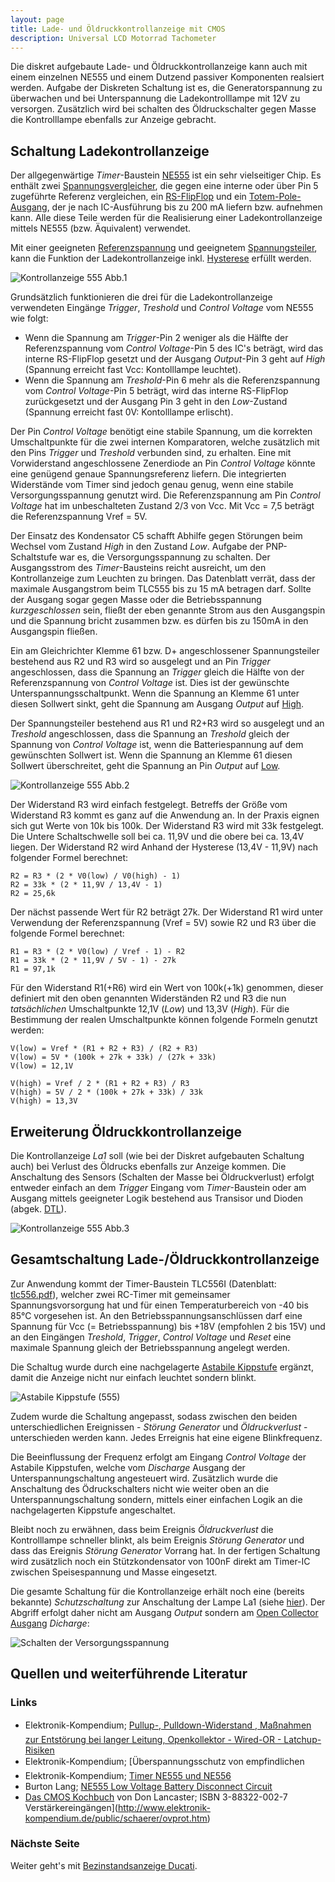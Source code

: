 ```yaml
---
layout: page
title: Lade- und Öldruckkontrollanzeige mit CMOS
description: Universal LCD Motorrad Tachometer
---
```


Die diskret aufgebaute Lade- und Öldruckkontrollanzeige kann auch mit einem einzelnen NE555 und einem Dutzend passiver Komponenten realsiert werden. Aufgabe der Diskreten Schaltung ist es, die Generatorspannung zu überwachen und bei Unterspannung die Ladekontrolllampe mit 12V zu versorgen. Zusätzlich wird bei schalten des Öldruckschalter gegen Masse die Kontrolllampe ebenfalls zur Anzeige gebracht. 

## Schaltung Ladekontrollanzeige
Der allgegenwärtige _Timer_-Baustein [NE555](http://de.wikipedia.org/wiki/NE555) ist ein sehr vielseitiger Chip. Es enthält zwei [Spannungsvergleicher](http://de.wikipedia.org/wiki/Komparator_(Analogtechnik)), die gegen eine interne oder über Pin 5 zugeführte Referenz vergleichen, ein [RS-FlipFlop](http://de.wikipedia.org/wiki/Flipflop#RS-Flipflop) und ein [Totem-Pole-Ausgang](http://de.wikipedia.org/wiki/Totem-Pole-Ausgang), der je nach IC-Ausführung bis zu 200 mA liefern bzw. aufnehmen kann. Alle diese Teile werden für die Realisierung einer Ladekontrollanzeige mittels NE555 (bzw. Äquivalent) verwendet.

Mit einer geeigneten [Referenzspannung](https://de.wikipedia.org/wiki/Referenzspannungsquelle) und geeignetem  [Spannungsteiler](http://de.wikipedia.org/wiki/Spannungsteiler), kann die Funktion der Ladekontrollanzeige inkl. [Hysterese](http://de.wikipedia.org/wiki/Schmitt-Trigger) erfüllt werden. 

![Kontrollanzeige 555 Abb.1](../images/Kontrollanzeige_mit_555_1.png)

Grundsätzlich funktionieren die drei für die Ladekontrollanzeige verwendeten Eingänge _Trigger_, _Treshold_ und _Control Voltage_ vom NE555 wie folgt:
- Wenn die Spannung am _Trigger_-Pin 2 weniger als die Hälfte der Referenzspannung vom _Control Voltage_-Pin 5 des IC's beträgt, wird das interne RS-FlipFlop gesetzt und der Ausgang _Output_-Pin 3 geht auf _High_ (Spannung erreicht fast Vcc: Kontolllampe leuchtet).
- Wenn die Spannung am _Treshold_-Pin 6 mehr als die Referenzspannung vom _Control Voltage_-Pin 5 beträgt, wird das interne RS-FlipFlop zurückgesetzt und der Ausgang Pin 3 geht in den _Low_-Zustand (Spannung erreicht fast 0V: Kontolllampe erlischt).

Der Pin _Control Voltage_ benötigt eine stabile Spannung, um die korrekten Umschaltpunkte für die zwei internen Komparatoren, welche zusätzlich mit den Pins _Trigger_ und _Treshold_ verbunden sind, zu erhalten. Eine mit Vorwiderstand angeschlossene Zenerdiode an Pin _Control Voltage_ könnte eine genügend genaue Spannungsreferenz liefern. Die integrierten Widerstände vom Timer sind jedoch genau genug, wenn eine stabile Versorgungsspannung genutzt wird. Die Referenzspannung am Pin _Control Voltage_ hat im unbeschalteten Zustand 2/3 von Vcc. Mit Vcc = 7,5 beträgt die Referenzspannung Vref = 5V.

Der Einsatz des Kondensator C5 schafft Abhilfe gegen Störungen beim Wechsel vom Zustand _High_ in den Zustand _Low_. Aufgabe der PNP-Schaltstufe war es, die Versorgungsspannung zu schalten. Der Ausgangsstrom des _Timer_-Bausteins reicht ausreicht, um den Kontrollanzeige zum Leuchten zu bringen. Das Datenblatt verrät, dass der maximale Ausgangstrom beim TLC555 bis zu 15 mA betragen darf. Sollte der Ausgang sogar gegen Masse oder die Betriebsspannung _kurzgeschlossen_ sein, fließt der eben genannte Strom aus den Ausgangspin und die Spannung bricht zusammen bzw. es dürfen bis zu 150mA in den Ausgangspin fließen. 

Ein am Gleichrichter Klemme 61 bzw. D+ angeschlossener Spannungsteiler bestehend aus R2 und R3 wird so ausgelegt und an Pin _Trigger_ angeschlossen, dass die Spannung an _Trigger_ gleich die Hälfte von der Referenzspannung von _Control Voltage_ ist. Dies ist der gewünschte Unterspannungsschaltpunkt. Wenn die Spannung an Klemme 61 unter diesen Sollwert sinkt, geht die Spannung am Ausgang _Output_ auf [High](http://de.wikipedia.org/wiki/Logikpegel).

Der Spannungsteiler bestehend aus R1 und R2+R3 wird so ausgelegt und an _Treshold_ angeschlossen, dass die Spannung an _Treshold_ gleich der Spannung von _Control Voltage_ ist, wenn die Batteriespannung auf dem gewünschten Sollwert ist. Wenn die Spannung an Klemme 61 diesen Sollwert überschreitet, geht die Spannung an Pin  _Output_ auf [Low](http://de.wikipedia.org/wiki/Logikpegel).

![Kontrollanzeige 555 Abb.2](../images/Kontrollanzeige_mit_555_2.png)

Der Widerstand R3 wird einfach festgelegt. Betreffs der Größe vom Widerstand R3 kommt es ganz auf die Anwendung an. In der Praxis eignen sich gut Werte von 10k bis 100k. Der Widerstand R3 wird mit 33k festgelegt. Die Untere Schaltschwelle soll bei ca. 11,9V und die obere bei ca. 13,4V liegen. Der Widerstand R2 wird Anhand der Hysterese (13,4V - 11,9V) nach folgender Formel berechnet:

    R2 = R3 * (2 * V0(low) / V0(high) - 1)
    R2 = 33k * (2 * 11,9V / 13,4V - 1)
    R2 = 25,6k

Der nächst passende Wert für R2 beträgt 27k. Der Widerstand R1 wird unter Verwendung der Referenzspannung (Vref = 5V) sowie R2 und R3 über die folgende Formel berechnet:

    R1 = R3 * (2 * V0(low) / Vref - 1) - R2
    R1 = 33k * (2 * 11,9V / 5V - 1) - 27k
    R1 = 97,1k

Für den Widerstand R1(+R6) wird ein Wert von 100k(+1k) genommen, dieser definiert mit den oben genannten Widerständen R2 und R3 die nun _tatsächlichen_ Umschaltpunkte 12,1V (_Low_) und 13,3V (_High_). Für die Bestimmung der realen Umschaltpunkte können folgende Formeln genutzt werden:

    V(low) = Vref * (R1 + R2 + R3) / (R2 + R3)
    V(low) = 5V * (100k + 27k + 33k) / (27k + 33k)
    V(low) = 12,1V

    V(high) = Vref / 2 * (R1 + R2 + R3) / R3
    V(high) = 5V / 2 * (100k + 27k + 33k) / 33k
    V(high) = 13,3V

## Erweiterung Öldruckkontrollanzeige
Die Kontrollanzeige _La1_ soll (wie bei der Diskret aufgebauten Schaltung auch) bei Verlust des Öldrucks ebenfalls zur Anzeige kommen. Die Anschaltung des Sensors (Schalten der Masse bei Öldruckverlust) erfolgt entweder einfach an dem _Trigger_ Eingang vom _Timer_-Baustein oder am Ausgang mittels geeigneter Logik bestehend aus Transisor und Dioden (abgek. [DTL](http://de.wikipedia.org/wiki/Diode-Transistor-Logik)).

![Kontrollanzeige 555 Abb.3](../images/Kontrollanzeige_mit_555_3.png)

## Gesamtschaltung Lade-/Öldruckkontrollanzeige
Zur Anwendung kommt der Timer-Baustein TLC556I (Datenblatt: [tlc556.pdf](http://www.ti.com/lit/gpn/tlc556)), welcher zwei RC-Timer mit gemeinsamer Spannungsvorsorgung hat und für einen Temperaturbereich von -40 bis 85°C vorgesehen ist. An den Betriebsspannungsanschlüssen darf eine Spannung für Vcc (= Betriebsspannung) bis +18V (empfohlen 2 bis 15V) und an den Eingängen _Treshold_, _Trigger_, _Control Voltage_ und _Reset_ eine maximale Spannung gleich der Betriebsspannung angelegt werden. 

Die Schaltug wurde durch eine nachgelagerte [Astabile Kippstufe](http://de.wikipedia.org/wiki/Multivibrator#Astabiler_Multivibrator_mit_NE555) ergänzt, damit die Anzeige nicht nur einfach leuchtet sondern blinkt.

![Astabile Kippstufe (555)](../images/Astabile_Kippstufe_555.png)

Zudem wurde die Schaltung angepasst, sodass zwischen den beiden unterschiedlichen Ereignissen - _Störung Generator_ und _Öldruckverlust_ - unterschieden werden kann. Jedes Erreignis hat eine eigene Blinkfrequenz.

Die Beeinflussung der Frequenz erfolgt am Eingang _Control Voltage_ der Astabile Kippstufen, welche vom _Discharge_ Ausgang der Unterspannungschaltung angesteuert wird. Zusätzlich wurde die Anschaltung des Ödruckschalters nicht wie weiter oben an die Unterspannungschaltung sondern, mittels einer einfachen Logik an die nachgelagerten Kippstufe angeschaltet. 

Bleibt noch zu erwähnen, dass beim Ereignis _Öldruckverlust_ die Kontrolllampe schneller blinkt, als beim Ereignis _Störung Generator_ und dass das Ereignis _Störung Generator_ Vorrang hat. In der fertigen Schaltung wird zusätzlich noch ein Stützkondensator von 100nF direkt am Timer-IC zwischen Speisespannung und Masse eingesetzt.

Die gesamte Schaltung für die Kontrollanzeige erhält noch eine (bereits bekannte) _Schutzschaltung_ zur Anschaltung der Lampe La1 (siehe [hier](kontrollanzeige_1.html)). Der Abgriff erfolgt daher nicht am Ausgang _Output_ sondern am [Open Collector Ausgang](http://de.wikipedia.org/wiki/Open-Collector-Ausgang) _Dicharge_:

![Schalten der Versorgungsspannung](../images/Schalten_der_Versorgungsspannung_3.png)

## Quellen und weiterführende Literatur

### Links
- Elektronik-Kompendium; [Pullup-, Pulldown-Widerstand , Maßnahmen zur Entstörung bei langer Leitung, Openkollektor - Wired-OR - Latchup-Risiken](http://www.elektronik-kompendium.de/public/schaerer/pullr.htm)
- Elektronik-Kompendium; [Überspannungsschutz von empfindlichen
- Elektronik-Kompendium; [Timer NE555 und NE556](https://www.elektronik-kompendium.de/sites/bau/0206115.htm)
- Burton Lang; [NE555 Low Voltage Battery Disconnect Circuit](http://www.gorum.ca/lvdisc.html)
- [Das CMOS Kochbuch](https://www.amazon.de/Das-CMOS-Kochbuch-Don-Lancaster/dp/3883220027) von Don Lancaster; ISBN 3-88322-002-7
Verstärkereingängen](http://www.elektronik-kompendium.de/public/schaerer/ovprot.htm)

### Nächste Seite
Weiter geht's mit [Bezinstandsanzeige Ducati](benzinstandsanzeige.html).
